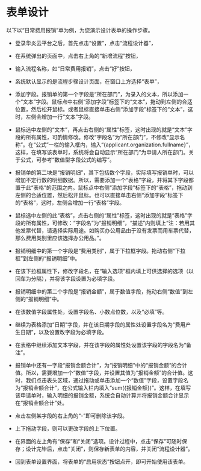 # 表单设计

以下以“日常费用报销”单为例，为您演示设计表单的操作步骤。

- 登录华炎云平台之后，首先点击“设置”，点击“流程设计器”，

- 在系统弹出的页面中，点击右上角的“新增流程”按钮，

- 输入流程名称，如“日常费用报销”，点击“好”按钮，

- 系统默认显示的是流程步骤设计页面，在窗口上方选择“表单”，

- 添加字段。报销单的第一个字段是“所在部门”，为录入的文本，所以添加一个“文本”字段。鼠标点中右侧“添加字段”标签下的“文本”，拖动到左侧的合适位置，然后松开鼠标。或者鼠标直接单击右侧“添加字段”标签下的“文本”，这时，左侧会增加一行“文本”字段。

- 鼠标选中左侧的“文本”，再点击右侧的“属性”标签，这时出现的就是“文本”字段的所有属性，可酌情修改。修改“字段名”为“所在部门”，不修改“显示名称”。在“公式”一栏的输入框内，输入“{applicant.organization.fullname}”，这样，在填写该表单时，系统将会自动显示“所在部门”为申请人所在部门。关于公式，可参考“数值型字段公式的编写”。

- 报销单的第二块是“报销明细”，其下包括数个字段，实际填写报销单时，可以增加不定行数的明细数据。所以，需要添加一个“表格”字段，并将其下字段都置于此“表格”的范围之内。鼠标点中右侧“添加字段”标签下的“表格”，拖动到左侧的合适位置，然后松开鼠标。也可以直接单击右侧“添加字段”标签下的“表格”，这时，左侧会增加一行“表格”字段。

- 鼠标选中左侧的此“表格”，点击右侧的“属性”标签，这时出现的就是“表格”字段的所有属性，可修改：“字段名”为“报销明细”，“描述”内则填上“注：若用其他发票代替，请选择实际用途。如购买办公用品由于没有发票而用车票代替，那么费用类别里应该选择办公用品。”。

- 报销明细中的第一个字段是“费用类别”，属于下拉框字段。拖动右侧“下拉框”到左侧的“报销明细”中。

- 在该下拉框属性下，修改字段名，在“输入选项”框内填上可供选择的选项（以回车为分隔），并将该字段设置为必填字段。

- 报销明细中的第二个字段是“报销金额”，属于数值字段，拖动右侧“数值”到左侧的“报销明细”中。

- 在该数值字段属性处，设置字段名、小数点位数，以及“必填”等。

- 继续为表格添加“日期”字段，并在该日期字段的属性处设置字段名为“费用产生日期”，以及设置改字段为必填字段。

- 在表格中继续添加文本字段，并在该字段的属性处设置该字段的字段名为“备注”。

- 报销单中还有一字段“报销金额合计”，为“报销明细”中的“报销金额”的合计值。所以，需要增加一个“数值”字段，并设置其值为“报销金额”的合计值。这时，我们点击表头区域，通过拖动或单击添加一个“数值”字段，设置字段名为“报销金额合计”，在公式输入栏内填入“sum({报销金额})”。这样，在填写该申请单时，输入明细的报销金额，系统会自动计算并将报销金额合计显示在“报销金额合计”处。

- 点击左侧某字段的右上角的“-”即可删除该字段。

- 上下拖动字段，则可以更改字段的上下位置。

- 在界面的左上角有“保存”和“关闭”选项。设计过程中，点击“保存”可随时保存；设计完毕后，点击“关闭”，则保存新表单的内容，并关闭“流程设计器”。

- 回到表单设置界面，将表单的“启用状态”按钮点开，即可开始使用该表单。



